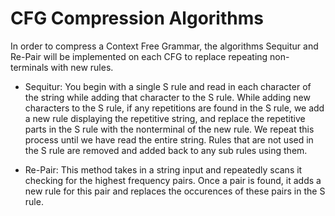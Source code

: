# CFG Compression Algorithms
In order to compress a Context Free Grammar, the algorithms Sequitur and Re-Pair will be implemented on each CFG to replace repeating non-terminals with new rules.

- Sequitur: You begin with a single S rule and read in each character of the string while adding that character to the S rule. While adding new characters to the S rule, if any repetitions are found in the S rule, we add a new rule displaying the repetitive string, and replace the repetitive parts in the S rule with the nonterminal of the new rule. We repeat this process until we have read the entire string. Rules that are not used in the S rule are removed and added back to any sub rules using them.

- Re-Pair: This method takes in a string input and repeatedly scans it checking for the highest frequency pairs. Once a pair is found, it adds a new rule for this pair and replaces the occurences of these pairs in the S rule. 


